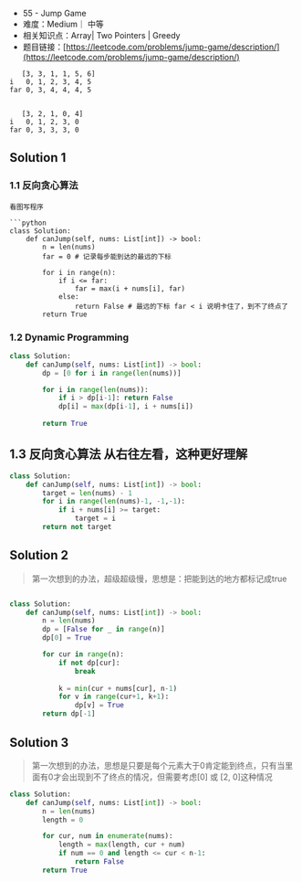 * 55 -  Jump Game
* 难度：Medium｜ 中等
* 相关知识点：Array| Two Pointers | Greedy
* 题目链接：[https://leetcode.com/problems/jump-game/description/](https://leetcode.com/problems/jump-game/description/)
```
   [3, 3, 1, 1, 5, 6]
i   0, 1, 2, 3, 4, 5
far 0, 3, 4, 4, 4, 5


   [3, 2, 1, 0, 4]
i   0, 1, 2, 3, 0
far 0, 3, 3, 3, 0
```

## Solution 1

### 1.1 反向贪心算法
```
看图写程序

```python
class Solution:
    def canJump(self, nums: List[int]) -> bool:
        n = len(nums)
        far = 0 # 记录每步能到达的最远的下标

        for i in range(n):
            if i <= far:
                far = max(i + nums[i], far)
            else:
                return False # 最远的下标 far < i 说明卡住了，到不了终点了
        return True
```
### 1.2  Dynamic Programming
```python
class Solution:
    def canJump(self, nums: List[int]) -> bool:
        dp = [0 for i in range(len(nums))]

        for i in range(len(nums)):
            if i > dp[i-1]: return False
            dp[i] = max(dp[i-1], i + nums[i])
        
        return True
```

## 1.3 反向贪心算法 从右往左看，这种更好理解
```python
class Solution:
    def canJump(self, nums: List[int]) -> bool:
        target = len(nums) - 1
        for i in range(len(nums)-1, -1,-1):
            if i + nums[i] >= target:
                target = i
        return not target

```
## Solution 2

> 第一次想到的办法，超级超级慢，思想是：把能到达的地方都标记成true
```python

class Solution:
    def canJump(self, nums: List[int]) -> bool:
        n = len(nums)
        dp = [False for _ in range(n)]
        dp[0] = True

        for cur in range(n):
            if not dp[cur]:
                break
            
            k = min(cur + nums[cur], n-1)
            for v in range(cur+1, k+1):
                dp[v] = True
        return dp[-1]
```
## Solution 3

> 第一次想到的办法，思想是只要是每个元素大于0肯定能到终点，只有当里面有0才会出现到不了终点的情况，但需要考虑[0] 或 [2, 0]这种情况
```python
class Solution:
    def canJump(self, nums: List[int]) -> bool:
        n = len(nums)
        length = 0

        for cur, num in enumerate(nums):
            length = max(length, cur + num)
            if num == 0 and length <= cur < n-1:
                return False
        return True
```

